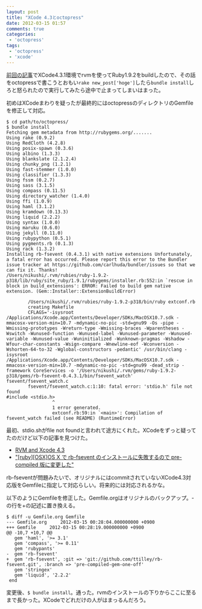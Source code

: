 ```yaml
---
layout: post
title: "XCode 4.3とoctopress"
date: 2012-03-15 01:57
comments: true
categories: 
 - 'octopress'
tags:
 - 'octopress'
 - 'xcode'
---
```

[前回の記事](/blog/2012/03/15/install-rvm-and-ruby193-and-192-on-llvm-gcc-and-xcode431/)でXCode4.3.1環境でrvmを使ってRuby1.9.2をbuildしたので、その話をoctopressで書こうとおもい```rake new_post['hoge']```したら```bundle install```しろと怒られたので実行してみたら途中で止まってしまいはまった。

<!-- more -->

初めはXCodeまわりを疑ったが最終的にはoctopressのディレクトリのGemfileを修正して対応。

```
$ cd path/to/octopress/
$ bundle install
Fetching gem metadata from http://rubygems.org/.......
Using rake (0.9.2)
Using RedCloth (4.2.8)
Using posix-spawn (0.3.6)
Using albino (1.3.3)
Using blankslate (2.1.2.4)
Using chunky_png (1.2.1)
Using fast-stemmer (1.0.0)
Using classifier (1.3.3)
Using fssm (0.2.7)
Using sass (3.1.5)
Using compass (0.11.5)
Using directory_watcher (1.4.0)
Using ffi (1.0.9)
Using haml (3.1.2)
Using kramdown (0.13.3)
Using liquid (2.2.2)
Using syntax (1.0.0)
Using maruku (0.6.0)
Using jekyll (0.11.0)
Using rubypython (0.5.1)
Using pygments.rb (0.1.3)
Using rack (1.3.2)
Installing rb-fsevent (0.4.3.1) with native extensions Unfortunately, a fatal error has occurred. Please report this error to the Bundler issue tracker at https://github.com/carlhuda/bundler/issues so that we can fix it. Thanks!
/Users/nikushi/.rvm/rubies/ruby-1.9.2-p318/lib/ruby/site_ruby/1.9.1/rubygems/installer.rb:552:in `rescue in block in build_extensions': ERROR: Failed to build gem native extension. (Gem::Installer::ExtensionBuildError)

        /Users/nikushi/.rvm/rubies/ruby-1.9.2-p318/bin/ruby extconf.rb
        creating Makefile
        CFLAGS='-isysroot /Applications/Xcode.app/Contents/Developer/SDKs/MacOSX10.7.sdk -mmacosx-version-min=10.7 -mdynamic-no-pic -std=gnu99 -Os -pipe -Wmissing-prototypes -Wreturn-type -Wmissing-braces -Wparentheses -Wswitch -Wunused-function -Wunused-label -Wunused-parameter -Wunused-variable -Wunused-value -Wuninitialized -Wunknown-pragmas -Wshadow -Wfour-char-constants -Wsign-compare -Wnewline-eof -Wconversion -Wshorten-64-to-32 -Wglobal-constructors -pedantic' /usr/bin/clang -isysroot /Applications/Xcode.app/Contents/Developer/SDKs/MacOSX10.7.sdk -mmacosx-version-min=10.7 -mdynamic-no-pic -std=gnu99 -dead_strip -framework CoreServices -o '/Users/nikushi/.rvm/gems/ruby-1.9.2-p318/gems/rb-fsevent-0.4.3.1/bin/fsevent_watch' fsevent/fsevent_watch.c
        fsevent/fsevent_watch.c:1:10: fatal error: 'stdio.h' file not found
#include <stdio.h>
                 ^
                 1 error generated.
                 extconf.rb:59:in `<main>': Compilation of fsevent_watch failed (see README) (RuntimeError)

```
最初、stdio.shがfile not foundと言われて途方にくれた。XCodeをずっと疑ってたのだけど以下の記事を見つけた。

- [RVM and Xcode 4.3](http://zanshin.net/2012/02/17/rvm-and-xcode-4-dot-3/)
- ["[ruby][OSX]OS X で rb-fsevent のインストールに失敗するので pre-compiled 版に変更した"](http://d.karashi.org/20120303.html#p01)

rb-fseventが問題みたいで、オリジナルにはcommitされていないXCode4.3対応版をGemfileに指定して対応らしい。将来的には対応されるかな。

以下のようにGemfileを修正した。Gemfile.orgはオリジナルのバックアップ。-の行を+の記述に置き換える。
```
$ diff -u Gemfile.org Gemfile
--- Gemfile.org     2012-03-15 00:28:04.000000000 +0900
+++ Gemfile     2012-03-15 00:28:19.000000000 +0900
@@ -10,7 +10,7 @@
   gem 'haml', '>= 3.1'
   gem 'compass', '>= 0.11'
   gem 'rubypants'
-  gem 'rb-fsevent'
+  gem 'rb-fsevent', :git => 'git://github.com/ttilley/rb-fsevent.git', :branch => 'pre-compiled-gem-one-off'
   gem 'stringex'
   gem 'liquid', '2.2.2'
 end
```

変更後、```$ bundle install```。通った。rvmのインストールの下りからここに至るまで長かった。XCodeでどれだけの人がはまっるんだろう。
